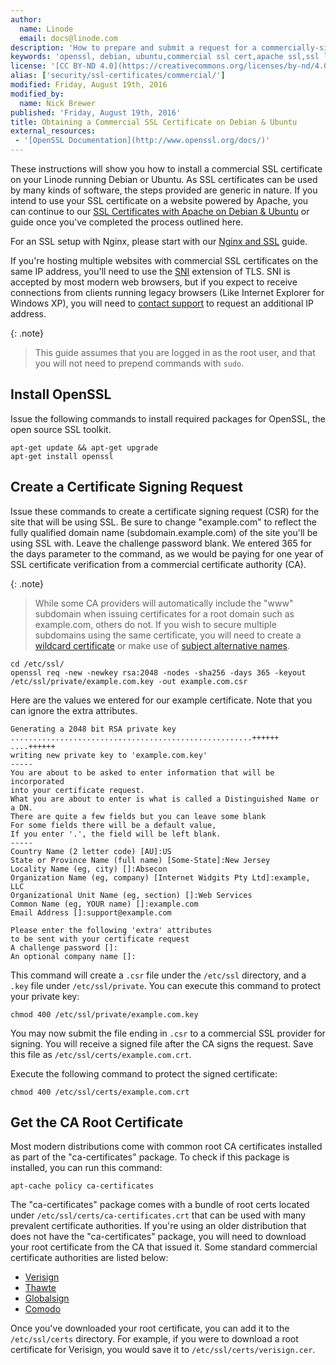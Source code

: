 ```yaml
---
author:
  name: Linode
  email: docs@linode.com
description: 'How to prepare and submit a request for a commercially-signed SSL certificate on Debian or Ubuntu.'
keywords: 'openssl, debian, ubuntu,commercial ssl cert,apache ssl,ssl linux'
license: '[CC BY-ND 4.0](https://creativecommons.org/licenses/by-nd/4.0)'
alias: ['security/ssl-certificates/commercial/']
modified: Friday, August 19th, 2016
modified_by:
  name: Nick Brewer
published: 'Friday, August 19th, 2016'
title: Obtaining a Commercial SSL Certificate on Debian & Ubuntu
external_resources:
 - '[OpenSSL Documentation](http://www.openssl.org/docs/)'
---
```


These instructions will show you how to install a commercial SSL certificate on your Linode running Debian or Ubuntu. As SSL certificates can be used by many kinds of software, the steps provided are generic in nature. If you intend to use your SSL certificate on a website powered by Apache, you can continue to our [SSL Certificates with Apache on Debian & Ubuntu](/docs/security/ssl/ssl-apache2-debian-ubuntu) or guide once you've completed the process outlined here.

For an SSL setup with Nginx, please start with our [Nginx and SSL](/docs/security/ssl/provide-encrypted-resource-access-using-ssl-certificates-on-nginx) guide.

If you're hosting multiple websites with commercial SSL certificates on the same IP address, you'll need to use the [SNI](https://wiki.apache.org/httpd/NameBasedSSLVHostsWithSNI) extension of TLS. SNI is accepted by most modern web browsers, but if you expect to receive connections from clients running legacy browsers (Like Internet Explorer for Windows XP), you will need to [contact support](/docs/platform/support) to request an additional IP address.

{: .note}
>
>This guide assumes that you are logged in as the root user, and that you will not need to prepend commands with `sudo`.

## Install OpenSSL

Issue the following commands to install required packages for OpenSSL, the open source SSL toolkit.

    apt-get update && apt-get upgrade
    apt-get install openssl

## Create a Certificate Signing Request

Issue these commands to create a certificate signing request (CSR) for the site that will be using SSL. Be sure to change "example.com" to reflect the fully qualified domain name (subdomain.example.com) of the site you'll be using SSL with. Leave the challenge password blank. We entered 365 for the days parameter to the command, as we would be paying for one year of SSL certificate verification from a commercial certificate authority (CA).

{: .note}
>
>While some CA providers will automatically include the "www" subdomain when issuing certificates for a root domain such as example.com, others do not. If you wish to secure multiple subdomains using the same certificate, you will need to create a [wildcard certificate](https://en.wikipedia.org/wiki/Wildcard_certificate) or make use of [subject alternative names](https://www.linode.com/docs/security/ssl/multiple-ssl-sites-using-subjectaltname).

    cd /etc/ssl/
    openssl req -new -newkey rsa:2048 -nodes -sha256 -days 365 -keyout /etc/ssl/private/example.com.key -out example.com.csr

Here are the values we entered for our example certificate. Note that you can ignore the extra attributes.

    Generating a 2048 bit RSA private key
    ......................................................++++++
    ....++++++
    writing new private key to 'example.com.key'
    -----
    You are about to be asked to enter information that will be incorporated
    into your certificate request.
    What you are about to enter is what is called a Distinguished Name or a DN.
    There are quite a few fields but you can leave some blank
    For some fields there will be a default value,
    If you enter '.', the field will be left blank.
    -----
    Country Name (2 letter code) [AU]:US
    State or Province Name (full name) [Some-State]:New Jersey
    Locality Name (eg, city) []:Absecon
    Organization Name (eg, company) [Internet Widgits Pty Ltd]:example, LLC
    Organizational Unit Name (eg, section) []:Web Services
    Common Name (eg, YOUR name) []:example.com
    Email Address []:support@example.com

    Please enter the following 'extra' attributes
    to be sent with your certificate request
    A challenge password []:
    An optional company name []:

This command will create a `.csr` file under the `/etc/ssl` directory, and a `.key` file under `/etc/ssl/private`. You can execute this command to protect your private key:

    chmod 400 /etc/ssl/private/example.com.key

You may now submit the file ending in `.csr` to a commercial SSL provider for signing. You will receive a signed file after the CA signs the request. Save this file as `/etc/ssl/certs/example.com.crt`.

Execute the following command to protect the signed certificate:

    chmod 400 /etc/ssl/certs/example.com.crt

## Get the CA Root Certificate

Most modern distributions come with common root CA certificates installed as part of the "ca-certificates" package. To check if this package is installed, you can run this command:

    apt-cache policy ca-certificates

The "ca-certificates" package comes with a bundle of root certs located under `/etc/ssl/certs/ca-certificates.crt` that can be used with many prevalent certificate authorities. If you're using an older distribution that does not have the "ca-certificates" package, you will need to download your root certificate from the CA that issued it. Some standard commercial certificate authorities are listed below:

-   [Verisign](https://knowledge.verisign.com/support/ssl-certificates-support/index.html)
-   [Thawte](http://www.thawte.com/roots/index.html)
-   [Globalsign](http://www.globalsign.com/en//)
-   [Comodo](https://support.comodo.com/index.php?_m=downloads&_a=view&parentcategoryid=1&pcid=0&nav=0)

Once you've downloaded your root certificate, you can add it to the `/etc/ssl/certs` directory. For example, if you were to download a root certificate for Verisign, you would save it to `/etc/ssl/certs/verisign.cer`.
